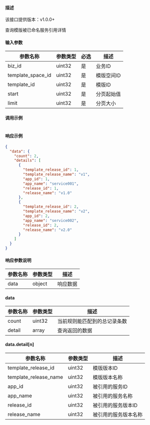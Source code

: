 #### 描述

该接口提供版本：v1.0.0+

查询模版被已命名服务引用详情

#### 输入参数

| 参数名称          | 参数类型 | 必选 | 描述       |
| ----------------- | -------- | ---- | ---------- |
| biz_id            | uint32   | 是   | 业务ID     |
| template_space_id | uint32   | 是   | 模版空间ID |
| template_id       | uint32   | 是   | 模版ID     |
| start             | uint32   | 是   | 分页起始值 |
| limit             | uint32   | 是   | 分页大小   |

#### 调用示例

```json

```

#### 响应示例

```json
{
  "data": {
    "count": 2,
    "details": [
      {
        "template_release_id": 1,
        "template_release_name": "v1",
        "app_id": 1,
        "app_name": "service001",
        "release_id": 1,
        "release_name": "v1.0"
      },
      {
        "template_release_id": 2,
        "template_release_name": "v2",
        "app_id": 2,
        "app_name": "service002",
        "release_id": 2,
        "release_name": "v2.0"
      }
    ]
  }
}
```

#### 响应参数说明

| 参数名称 | 参数类型 | 描述     |
| -------- | -------- | -------- |
| data     | object   | 响应数据 |

#### data

| 参数名称 | 参数类型 | 描述                         |
| -------- | -------- | ---------------------------- |
| count    | uint32   | 当前规则能匹配到的总记录条数 |
| detail   | array    | 查询返回的数据               |

#### data.detail[n]

| 参数名称              | 参数类型 | 描述                 |
| --------------------- | -------- | -------------------- |
| template_release_id   | uint32   | 模版版本ID           |
| template_release_name | uint32   | 模版版本名称         |
| app_id                | uint32   | 被引用的服务ID       |
| app_name              | uint32   | 被引用的服务名称     |
| release_id            | uint32   | 被引用的服务版本ID   |
| release_name          | uint32   | 被引用的服务版本名称 |

